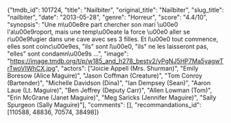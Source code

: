 {"tmdb_id": 101724, "title": "Nailbiter", "original_title": "Nailbiter", "slug_title": "nailbiter", "date": "2013-05-28", "genre": "Horreur", "score": "4.4/10", "synopsis": "Une m\u00e8re part chercher son mari \u00e0 l'a\u00e9roport, mais une temp\u00eate la force \u00e0 aller se r\u00e9fugier dans une cave avec ses 3 filles. Et l\u00e0 tout commence, elles sont coinc\u00e9es, \"ils\" sont l\u00e0, \"ils\" ne les laisseront pas, \"elles\" sont condamn\u00e9s ...", "image": "https://image.tmdb.org/t/p/w185_and_h278_bestv2/yPgNJ5HP7Ma5yagwTrTwoVIWhCX.jpg", "actors": ["Joicie Appell (Mrs. Shurman)", "Emily Boresow (Alice Maguire)", "Jason Coffman (Creature)", "Tom Conroy (Bartender)", "Michelle Davidson (Dina)", "Ian Dempsey (Sean)", "Aaron Laue (Lt. Maguire)", "Ben Jeffrey (Deputy Carr)", "Allen Lowman (Tom)", "Erin McGrane (Janet Maguire)", "Meg Saricks (Jennifer Maguire)", "Sally Spurgeon (Sally Maguire)"], "comments": [], "recommandations_id": [110588, 48836, 70574, 38498]}